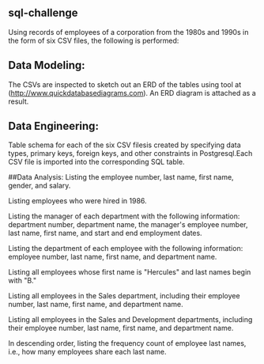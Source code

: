 ## sql-challenge
Using records of employees of a corporation from the 1980s and 1990s in the form of six CSV files, the following is performed:

## Data Modeling:
The CSVs are inspected to sketch out an ERD of the tables using tool at (http://www.quickdatabasediagrams.com). An ERD diagram is attached as a result.

## Data Engineering: 
Table schema for each of the six CSV filesis created by specifying data types, primary keys, foreign keys, and other constraints in Postgresql.Each CSV file is imported into the corresponding SQL table.

##Data Analysis: Listing the employee number, last name, first name, gender, and salary.

Listing employees who were hired in 1986.

Listing the manager of each department with the following information: department number, department name, the manager's employee number, last name, first name, and start and end employment dates.

Listing the department of each employee with the following information: employee number, last name, first name, and department name.

Listing all employees whose first name is "Hercules" and last names begin with "B."

Listing all employees in the Sales department, including their employee number, last name, first name, and department name.

Listing all employees in the Sales and Development departments, including their employee number, last name, first name, and department name.

In descending order, listing the frequency count of employee last names, i.e., how many employees share each last name.


